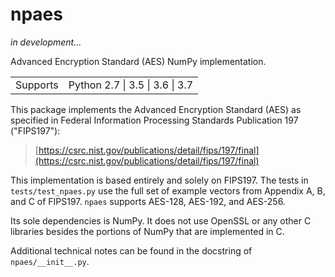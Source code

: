 # npaes

_in development..._

Advanced Encryption Standard (AES) NumPy implementation.

<table>
<tr>
  <td>Supports</td>
  <td>Python 2.7 | 3.5 | 3.6 | 3.7</td>
</tr>
</table>

This package implements the Advanced Encryption Standard (AES) as specified in Federal Information Processing Standards Publication 197 ("FIPS197"):

> [https://csrc.nist.gov/publications/detail/fips/197/final](https://csrc.nist.gov/publications/detail/fips/197/final)

This implementation is based entirely and solely on FIPS197.  The tests in `tests/test_npaes.py` use the full set of example vectors from Appendix A, B, and C of FIPS197.  `npaes` supports AES-128, AES-192, and AES-256.

Its sole dependencies is NumPy.  It does not use OpenSSL or any other C libraries besides the portions of NumPy that are implemented in C.

Additional technical notes can be found in the docstring of `npaes/__init__.py`.
